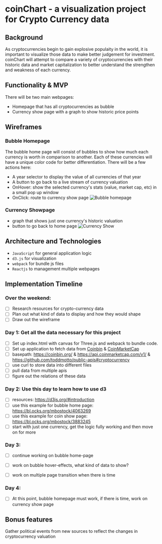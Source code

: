 # coinChart - a visualization project for Crypto Currency data

## Background 
As cryptocurrencies begin to gain explosive populaity in the world, it is important to visualize those data to make better judgement for investment. coinChart will attempt to compare a variety of cryptocurrencies with their historic data and market capitalization to better understand the strengthen and weakness of each currency. 

## Functionality & MVP
There will be two main webpages:
* Homepage that has all cryptocurrencies as bubble
* Currency show page with a graph to show historic price points 

## Wireframes 
### Bubble Homepage
The bubble home page will consist of bubbles to show how much each currency is worth in comparison to another. Each of these currencies will have a unique color code for better differentiation. There will be a few actions here: 
* A year selector to display the value of all currencies of that year 
* A button to go back to a live stream of currency valuation 
* OnHover: show the selected currency's stats (value, market cap, etc) in a small pop up window 
* OnClick: route to currency show page 
![Bubble homepage](https://github.com/jerryzlau/coinChart/blob/master/docs/New%20Mockup%201.png)

### Currency Showpage 
* graph that shows just one currency's historic valuation 
* button to go back to home page 
![Currency Show](https://github.com/jerryzlau/coinChart/blob/master/docs/New%20Mockup%202.png)

## Architecture and Technologies
* `JavaScript` for general application logic 
* `d3.js` for visualization 
* `webpack` for bundle js files 
* `Reactjs` to management multiple webpages 

## Implementation Timeline

### Over the weekend:

- [ ] Research resources for crypto-currency data 
- [ ] Plan out what kind of data to display and how they would shape 
- [ ] Draw out the wireframe 

### Day 1: Get all the data necessary for this project 
- [ ] Set up index.html with canvas for Three.js and webpack to bundle code.
- [ ] Set up application to fetch data from [Coinbin](https://coinbin.org/) & [CoinMarketCap](https://coinmarketcap.com/api/)
- [ ] basepath: https://coinbin.org/ & https://api.coinmarketcap.com/v1/ & https://github.com/toddmotto/public-apis#cryptocurrency
- [ ] use curl to store data into different files 
- [ ] pull data from multiple apis 
- [ ] figure out the relations of these data 

### Day 2: Use this day to learn how to use d3
- [ ] resources:  https://d3js.org/#introduction
- [ ] use this example for bubble home page: https://bl.ocks.org/mbostock/4063269
- [ ] use this example for coin show page: https://bl.ocks.org/mbostock/3883245
- [ ] start with just one currency, get the logic fully working and then move on for more

### Day 3: 
- [ ] continue working on bubble home-page 
- [ ] work on bubble hover-effects, what kind of data to show? 
- [ ] work on multiple page transition when there is time 


### Day 4: 
- [ ] At this point, bubble homepage must work, if there is time, work on currency show page

## Bonus features 
Gather political events from new sources to reflect the changes in cryptocurrency valuation 
